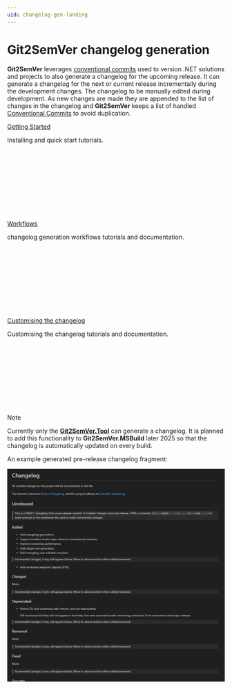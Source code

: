 ```yaml
---
uid: changelog-gen-landing
---
```


# Git2SemVer changelog generation

**Git2SemVer** leverages [conventional commits](https://www.conventionalcommits.org/en/v1.0.0/) used to version .NET solutions and projects to
also generate a changelog for the upcoming release. It can generate a changelog for the next or current release incrementally during 
the development changes. The changelog to be manually edited during development. 
As new changes are made they are appended to the list of changes in the changelog and **Git2SemVer** 
keeps a list of handled [Conventional Commits](https://www.conventionalcommits.org/en/v1.0.0/) to avoid duplication.

<div class="container-fluid mb-4 w-100">
    <div class="row row-cols-xs-2 row-cols-sm-2 row-cols-md-4 g-4">
        <div class="col">
            <div class="card" style="min-height: 210px; min-width: 130px">
                <div class="card-body" >
                    <p class="fw-semibold"><a href="/articles/ChangelogGen/GettingStarted/GettingStarted.html">Getting Started</a></p>
                    <p>Installing and quick start tutorials.</p>
                </div>
            </div>
        </div>
        <div class="col">
            <div class="card" style="min-height: 210px; min-width: 130px" >
                <div class="card-body">
                    <p class="fw-semibold"><a href="/articles/ChangelogGen/Usage/Workflows.html">Workflows</a></p>
                    <p>changelog generation workflows tutorials and documentation.</p>
                </div>
            </div>
        </div>
        <div class="col">
            <div class="card" style="min-height: 210px; min-width: 130px" >
                <div class="card-body">
                    <p class="fw-semibold"><a href="/articles/ChangelogGen/Usage/Customising.html">Customising the changelog</a></p>
                    <p>Customising the changelog tutorials and documentation.</p>
                </div>
            </div>
        </div>
    </div>
</div>

> [!NOTE]
> Currently only the **[Git2SemVer.Tool](xref:git2semver-tool-landing)** can generate a changelog.
> It is planned to add this functionality to **Git2SemVer.MSBuild** later 2025 so that the changelog is automatically updated on every build.


An example generated pre-release changelog fragment:

![](../../Images/draft_changelog_fragment.png)
